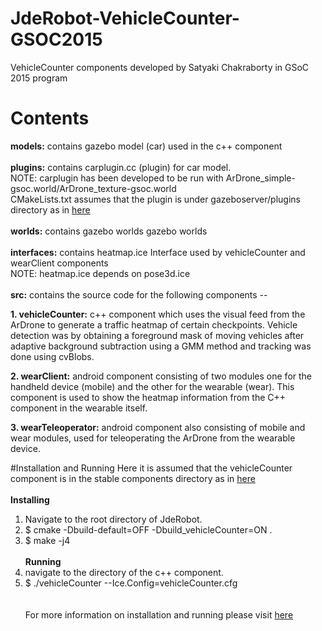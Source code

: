 # JdeRobot-VehicleCounter-GSOC2015
VehicleCounter components developed by Satyaki Chakraborty in GSoC 2015 program

# Contents
<b>models:</b> contains gazebo model (car) used in the c++ component
<br><br>
<b>plugins:</b> contains carplugin.cc (plugin) for car model.
<br>
NOTE: carplugin has been developed to be run with ArDrone_simple-gsoc.world/ArDrone_texture-gsoc.world
<br>
CMakeLists.txt assumes that the plugin is under gazeboserver/plugins directory as in <a href="https://github.com/shady-cs15/JdeRobot/tree/heatmap/src/stable/components/gazeboserver/plugins/">here</a>
<br><br>
<b>worlds:</b> contains gazebo worlds gazebo worlds
<br><br>
<b>interfaces:</b> contains heatmap.ice Interface used by vehicleCounter and wearClient components<br>
NOTE: heatmap.ice depends on pose3d.ice
<br><br>
<b>src:</b> contains the source code for the following components --
<p><b>1. vehicleCounter:</b> c++ component which uses the visual feed from the ArDrone to generate a traffic heatmap of certain checkpoints. Vehicle detection was by obtaining a foreground mask of moving vehicles after adaptive background subtraction using a GMM method and tracking was done using cvBlobs.
<br><p><b>2. wearClient:</b> android component consisting of two modules one for the handheld device (mobile) and the other for the wearable (wear). This component is used to show the heatmap information from the C++ component in the wearable itself.
<br><p><b>3. wearTeleoperator:</b> android component also consisting of mobile and wear modules, used for teleoperating the ArDrone from the wearable device.

#Installation and Running
Here it is assumed that the vehicleCounter component is in the stable components directory as in <a href="https://github.com/shady-cs15/JdeRobot/tree/heatmap/src/stable/components/">here</a>
<br><br>
<b>Installing</b><br>
1. Navigate to the root directory of JdeRobot. <br>
2. $ cmake -Dbuild-default=OFF -Dbuild_vehicleCounter=ON . <br>
3. $ make -j4
<br><br>
<b>Running</b></br>
1. navigate to the directory of the c++ component. <br>
2. $ ./vehicleCounter --Ice.Config=vehicleCounter.cfg </br>
<br><br>
For more information on installation and running please visit <a href="http://jderobot.org/Chakraborty-colab#Documentation">here</a>